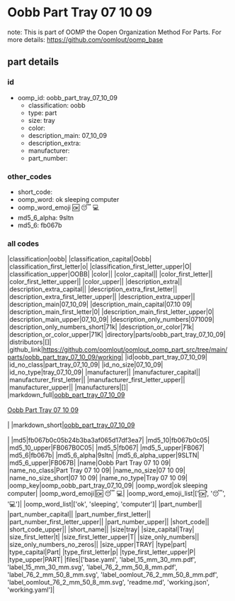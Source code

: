 # Oobb Part Tray 07 10 09  

note: This is part of OOMP the Oopen Organization Method For Parts. For more details: https://github.com/oomlout/oomp_base

##  part details





### id
* oomp_id: oobb_part_tray_07_10_09
  * classification: oobb
  * type: part
  * size: tray
  * color: 
  * description_main: 07_10_09
  * description_extra: 
  * manufacturer: 
  * part_number: 

### other_codes
* short_code: 
* oomp_word: ok sleeping computer
* oomp_word_emoji :ok: :sleeping: :computer:
* md5_6_alpha: 9sltn
* md5_6: fb067b

### all codes 
|classification|oobb|
|classification_capital|Oobb|
|classification_first_letter|o|
|classification_first_letter_upper|O|
|classification_upper|OOBB|
|color||
|color_capital||
|color_first_letter||
|color_first_letter_upper||
|color_upper||
|description_extra||
|description_extra_capital||
|description_extra_first_letter||
|description_extra_first_letter_upper||
|description_extra_upper||
|description_main|07_10_09|
|description_main_capital|07.10 09|
|description_main_first_letter|0|
|description_main_first_letter_upper|0|
|description_main_upper|07_10_09|
|description_only_numbers|071009|
|description_only_numbers_short|71k|
|description_or_color|71k|
|description_or_color_upper|71K|
|directory|parts/oobb_part_tray_07_10_09|
|distributors|[]|
|github_link|https://github.com/oomlout/oomlout_oomp_part_src/tree/main/parts/oobb_part_tray_07_10_09/working|
|id|oobb_part_tray_07_10_09|
|id_no_class|part_tray_07_10_09|
|id_no_size|07_10_09|
|id_no_type|tray_07_10_09|
|manufacturer||
|manufacturer_capital||
|manufacturer_first_letter||
|manufacturer_first_letter_upper||
|manufacturer_upper||
|manufacturers|[]|
|markdown_full|[oobb_part_tray_07_10_09](https://github.com/oomlout/oomlout_oomp_part_src/tree/main/parts/oobb_part_tray_07_10_09/working)<br>[](https://github.com/oomlout/oomlout_oomp_part_src/tree/main/parts/oobb_part_tray_07_10_09/working)<br>[Oobb Part Tray 07 10 09](https://github.com/oomlout/oomlout_oomp_part_src/tree/main/parts/oobb_part_tray_07_10_09/working)<br><br>|
|markdown_short|[oobb_part_tray_07_10_09](https://github.com/oomlout/oomlout_oomp_part_src/tree/main/parts/oobb_part_tray_07_10_09/working)<br><br>|
|md5|fb067b0c05b24b3ba3af065d17df3ea7|
|md5_10|fb067b0c05|
|md5_10_upper|FB067B0C05|
|md5_5|fb067|
|md5_5_upper|FB067|
|md5_6|fb067b|
|md5_6_alpha|9sltn|
|md5_6_alpha_upper|9SLTN|
|md5_6_upper|FB067B|
|name|Oobb Part Tray 07 10 09|
|name_no_class|Part Tray 07 10 09|
|name_no_size|07 10 09|
|name_no_size_short|07 10 09|
|name_no_type|Tray 07 10 09|
|oomp_key|oomp_oobb_part_tray_07_10_09|
|oomp_word|ok sleeping computer|
|oomp_word_emoji|:ok: :sleeping: :computer:|
|oomp_word_emoji_list|[':ok:', ':sleeping:', ':computer:']|
|oomp_word_list|['ok', 'sleeping', 'computer']|
|part_number||
|part_number_capital||
|part_number_first_letter||
|part_number_first_letter_upper||
|part_number_upper||
|short_code||
|short_code_upper||
|short_name||
|size|tray|
|size_capital|Tray|
|size_first_letter|t|
|size_first_letter_upper|T|
|size_only_numbers||
|size_only_numbers_no_zeros||
|size_upper|TRAY|
|type|part|
|type_capital|Part|
|type_first_letter|p|
|type_first_letter_upper|P|
|type_upper|PART|
|files|['base.yaml', 'label_15_mm_30_mm.pdf', 'label_15_mm_30_mm.svg', 'label_76_2_mm_50_8_mm.pdf', 'label_76_2_mm_50_8_mm.svg', 'label_oomlout_76_2_mm_50_8_mm.pdf', 'label_oomlout_76_2_mm_50_8_mm.svg', 'readme.md', 'working.json', 'working.yaml']|
